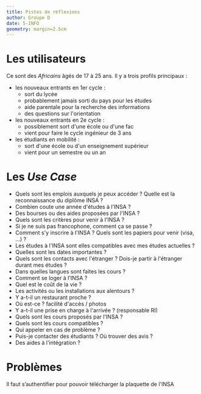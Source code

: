```yaml
---
title: Pistes de réflexions
author: Groupe D
date: 5-INFO
geometry: margin=2.5cm
---
```


Les utilisateurs
================

Ce sont des _Africains_ âgés de 17 à 25 ans. Il y a trois profils principaux :

- les nouveaux entrants en 1er cycle :
    - sort du lycée
    - probablement jamais sorti du pays pour les études
    - aide parentale pour la recherche des informations
    - des questions sur l'orientation
- les nouveaux entrants en 2e cycle :
    - possiblement sort d'une école ou d'une fac
    - vient pour faire le cycle ingénieur de 3 ans
- les étudiants en mobilité :
    - sort d'une école ou d'un enseignement supérieur
    - vient pour un semestre ou un an

Les _Use Case_
==============

- Quels sont les emplois auxquels je peux accéder ? Quelle est la reconnaissance du diplôme INSA ?
- Combien coute une année d'études à l'INSA ?
- Des bourses ou des aides proposées par l'INSA ?
- Quels sont les critères pour venir à l'INSA ?
- Si je ne suis pas francophone, comment ça se passe ?
- Comment s'y inscrire à l'INSA ? Quels sont les papiers pour venir (visa, ...) ?
- Les études à l'INSA sont elles compatibles avec mes études actuelles ?
- Quelles sont les dates importantes ?
- Quels sont les contacts avec l'étranger ? Dois-je partir à l'étranger durant mes études ?
- Dans quelles langues sont faites les cours ?
- Comment se loger à l'INSA ?
- Quel est le coût de la vie ?
- Les activités ou les installations aux alentours ?
- Y a-t-il un restaurant proche ?
- Où est-ce ? facilité d'accès / photos
- Y a-t-il une prise en charge à l'arrivée ? (responsable RI)
- Quels sont les cours proposés par l'INSA ?
- Quels sont les cours compatibles ?
- Qui appeler en cas de problème ?
- Puis-je contacter des étudiants ? Où trouver des avis ?
- Des aides à l'intégration ?

Problèmes
=========

Il faut s’authentifier pour pouvoir télécharger la plaquette de l'INSA
